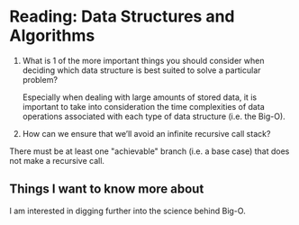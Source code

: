 # Reading: Data Structures and Algorithms

1. What is 1 of the more important things you should consider when deciding which data structure is best suited to solve a particular problem?

   Especially when dealing with large amounts of stored data, it is important to take into consideration the time complexities of data operations associated with each type of data structure (i.e. the Big-O).

2. How can we ensure that we’ll avoid an infinite recursive call stack?

There must be at least one "achievable" branch (i.e. a base case) that does not make a recursive call.

## Things I want to know more about

I am interested in digging further into the science behind Big-O.

